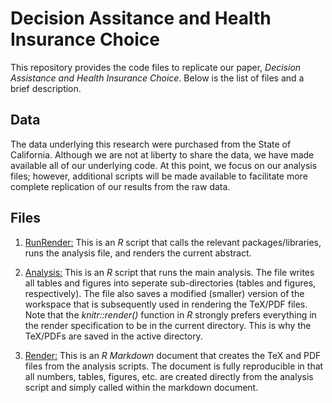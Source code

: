 # Decision Assitance and Health Insurance Choice

This repository provides the code files to replicate our paper, *Decision Assistance and Health Insurance Choice*. Below is the list of files and a brief description.

## Data
The data underlying this research were purchased from the State of California. Although we are not at liberty to share the data, we have made available all of our underlying code. At this point, we focus on our analysis files; however, additional scripts will be made available to facilitate more complete replication of our results from the raw data.


## Files
1. [RunRender:](RunRender.R) This is an *R* script that calls the relevant packages/libraries, runs the analysis file, and renders the current abstract.

2. [Analysis:](analysis/_Analysis.R) This is an *R* script that runs the main analysis. The file writes all tables and figures into seperate sub-directories (tables and figures, respectively). The file also saves a modified (smaller) version of the workspace that is subsequently used in rendering the TeX/PDF files. Note that the *knitr::render()* function in *R* strongly prefers everything in the render specification to be in the current directory. This is why the TeX/PDFs are saved in the active directory.

3. [Render:](_Abstract_ASHEcon_2019.Rmd) This is an *R Markdown* document that creates the TeX and PDF files from the analysis scripts. The document is fully reproducible in that all numbers, tables, figures, etc. are created directly from the analysis script and simply called within the markdown document.
